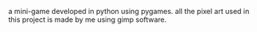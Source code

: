 a mini-game developed in python using pygames.
all the pixel art used in this project is made by me using gimp software.
